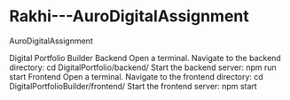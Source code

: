 # Rakhi---AuroDigitalAssignment
AuroDigitalAssignment


Digital Portfolio Builder
Backend
Open a terminal.
Navigate to the backend directory:
cd DigitalPortfolio/backend/
Start the backend server:
npm run start
Frontend
Open a terminal.
Navigate to the frontend directory:
cd DigitalPortfolioBuilder/frontend/
Start the frontend server:
npm start
